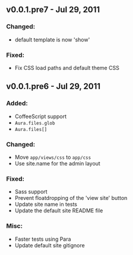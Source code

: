 v0.0.1.pre7 - Jul 29, 2011
--------------------------

### Changed:
  * default template is now 'show'

### Fixed:
  * Fix CSS load paths and default theme CSS

v0.0.1.pre6 - Jul 29, 2011
--------------------------

### Added:
  * CoffeeScript support
  * `Aura.files.glob`
  * `Aura.files[]`

### Changed:
  * Move `app/views/css` to `app/css`
  * Use site.name for the admin layout

### Fixed:
  * Sass support
  * Prevent floatdropping of the 'view site' button
  * Update site name in tests
  * Update the default site README file

### Misc:
  * Faster tests using Para
  * Update default site gitignore
